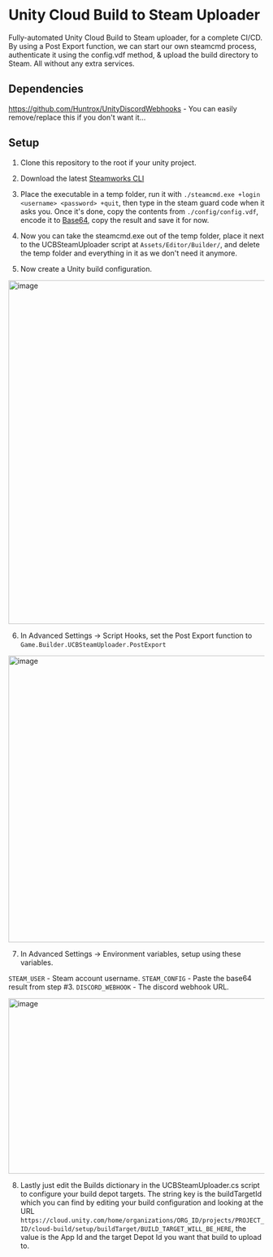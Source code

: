 # Unity Cloud Build to Steam Uploader

Fully-automated Unity Cloud Build to Steam uploader, for a complete CI/CD. By using a Post Export function, we can start our own steamcmd process, authenticate it using the config.vdf method, & upload the build directory to Steam. All without any extra services.

## Dependencies

https://github.com/Huntrox/UnityDiscordWebhooks - You can easily remove/replace this if you don't want it...

## Setup

1. Clone this repository to the root if your unity project.

2. Download the latest [Steamworks CLI](https://partner.steamgames.com/doc/sdk)

3. Place the executable in a temp folder, run it with `./steamcmd.exe +login <username> <password> +quit`, then type in the steam guard code when it asks you. Once it's done, copy the contents from `./config/config.vdf`, encode it to [Base64](https://www.base64encode.org/), copy the result and save it for now.

4. Now you can take the steamcmd.exe out of the temp folder, place it next to the UCBSteamUploader script at `Assets/Editor/Builder/`, and delete the temp folder and everything in it as we don't need it anymore.

5. Now create a Unity build configuration.

<img width="1434" height="676" alt="image" src="https://github.com/user-attachments/assets/4c0a26fe-4344-46ed-8662-660ac9e00539" />

6. In Advanced Settings -> Script Hooks, set the Post Export function to `Game.Builder.UCBSteamUploader.PostExport` 

<img width="1380" height="564" alt="image" src="https://github.com/user-attachments/assets/d1af2485-aaa8-451b-beaf-b17b84b6fa40" />

7. In Advanced Settings -> Environment variables, setup using these variables.

`STEAM_USER` - Steam account username.
`STEAM_CONFIG` - Paste the base64 result from step #3.
`DISCORD_WEBHOOK` - The discord webhook URL.

<img width="1396" height="345" alt="image" src="https://github.com/user-attachments/assets/7b81d67a-9697-43cb-af0b-0be28171f460" />

8. Lastly just edit the Builds dictionary in the UCBSteamUploader.cs script to configure your build depot targets. The string key is the buildTargetId which you can find by editing your build configuration and looking at the URL `https://cloud.unity.com/home/organizations/ORG_ID/projects/PROJECT_ID/cloud-build/setup/buildTarget/BUILD_TARGET_WILL_BE_HERE`, the value is the App Id and the target Depot Id you want that build to upload to.
